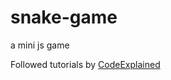 # snake-game
a mini js game 

Followed tutorials by [CodeExplained](https://github.com/CodeExplainedRepo)
